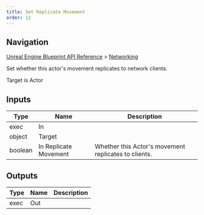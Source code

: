 ```yaml
---
title: Set Replicate Movement
order: 12
---
```

## Navigation

[Unreal Engine Blueprint API Reference](https://dev.epicgames.com/documentation/en-us/unreal-engine/BlueprintAPI) > [Networking](https://dev.epicgames.com/documentation/en-us/unreal-engine/BlueprintAPI/Networking)

Set whether this actor's movement replicates to network clients.

Target is Actor

## Inputs

| Type | Name | Description |
| --- | --- | --- |
| exec | In |  |
| object | Target |  |
| boolean | In Replicate Movement | Whether this Actor's movement replicates to clients. |

## Outputs

| Type | Name | Description |
| --- | --- | --- |
| exec | Out |  |
